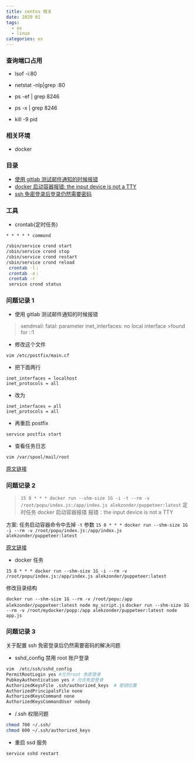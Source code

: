 ```yaml
---
title: centos 相关
date: 2020 01
tags:
  - os
  - linux
categories: os
---
```


### 查询端口占用

- lsof -i:80
- netstat -nlp|grep :80

- ps -ef | grep 8246
- ps -x | grep 8246

- kill -9 pid

### 相关环境

- docker

### 目录

- [使用 gitlab 测试邮件通知的时候报错](#问题记录1)
- [docker 启动容器报错: the input device is not a TTY](#问题记录2)
- [ssh 免密登录后登录仍然需要密码](#问题记录3)

### 工具

- crontab(定时任务)

`* * * * * commond`

```bash
/sbin/service crond start
/sbin/service crond stop
/sbin/service crond restart
/sbin/service crond reload
 crontab -l；
 crontab -e；
 crontab -r
 service crond status
```

### 问题记录 1

- 使用 gitlab 测试邮件通知的时候报错

> sendmail: fatal: parameter inet_interfaces: no local interface >found for ::1

- 修改这个文件

`vim /etc/postfix/main.cf`

- 把下面两行

```config
inet_interfaces = localhost
inet_protocols = all
```

- 改为

```config
inet_interfaces = all
inet_protocols = all
```

- 再重启 postfix

`service postfix start`

- 查看任务日志

`vim /var/spool/mail/root`

[原文链接](https://blog.csdn.net/github_37673306/java/article/details/84755551)

### 问题记录 2

> `15 8 * * * docker run --shm-size 1G -i -t --rm -v /root/popu/index.js:/app/index.js alekzonder/puppeteer:latest`
> 定时任务 docker 启动容器报错
> 报错：the input device is not a TTY

方案: 任务启动容器命令中去掉 `-t` 参数
`15 8 * * * docker run --shm-size 1G -i --rm -v /root/popu/index.js:/app/index.js alekzonder/puppeteer:latest`

[原文链接](https://www.cnblogs.com/killall007/p/9494189.html)

- docker 任务

`15 8 * * * docker run --shm-size 1G -i --rm -v /root/popu/index.js:/app/index.js alekzonder/puppeteer:latest`

修改目录结构

`docker run --shm-size 1G --rm -v /root/popu:/app alekzonder/puppeteer:latest node my_script.js`
`docker run --shm-size 1G --rm -v /root/mydocker/popp:/app alekzonder/puppeteer:latest node app.js`

### 问题记录 3

关于配置 ssh 免密登录后仍然需要密码的解决问题

- sshd_config 禁用 root 账户登录

```bash
vim  /etc/ssh/sshd_config
PermitRootLogin yes #允许root 免密登录
PubkeyAuthentication yes # 允许免密登录
AuthorizedKeysFile .ssh/authorized_keys  # 密钥位置
AuthorizedPrincipalsFile none
AuthorizedKeysCommand none
AuthorizedKeysCommandUser nobody
```

- /.ssh 权限问题

```bash
chmod 700 ~/.ssh/
chmod 600 ~/.ssh/authorized_keys
```

- 重启 ssd 服务

`service sshd restart`
